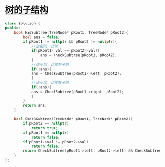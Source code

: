 # [树的子结构](https://www.nowcoder.com/practice/6e196c44c7004d15b1610b9afca8bd88?tpId=13&tqId=11170&tPage=1&rp=1&ru=%2Fta%2Fcoding-interviews&qru=%2Fta%2Fcoding-interviews%2Fquestion-ranking)

```c++
class Solution {
public:
    bool HasSubtree(TreeNode* pRoot1, TreeNode* pRoot2){
        bool ans = false;
        if(pRoot1 != nullptr && pRoot2 != nullptr){
            //值相同，比较
            if(pRoot1->val == pRoot2->val){
                ans = CheckSubtree(pRoot1, pRoot2);
            }
            //值不同，比较左子树
            if(!ans){
            ans = CheckSubtree(pRoot1->left, pRoot2);
            }
            //值不同，比较右子树
            if(!ans){
            ans = CheckSubtree(pRoot1->right, pRoot2);
            }
        }
        return ans;
    }
    
    bool CheckSubtree(TreeNode* pRoot1, TreeNode* pRoot2){
        if(pRoot2 == nullptr)
            return true;
        if(pRoot1 == nullptr)
            return false;
        if(pRoot1->val != pRoot2->val)
            return false;
        return CheckSubtree(pRoot1->left, pRoot2->left) && CheckSubtree(pRoot1->right, pRoot2->right);
    }
};
```

